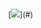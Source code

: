 [![]([[https://i.ibb.co/YXR5Z6G/Screenshot-2021-02-26-at-17-54-35.png](https://images.unsplash.com/photo-1580927752452-89d86da3fa0a?ixlib=rb-4.0.3&ixid=M3wxMjA3fDB8MHxwaG90by1wYWdlfHx8fGVufDB8fHx8fA%3D%3D&auto=format&fit=crop&w=2370&q=80)https://images.unsplash.com/photo-1580927752452-89d86da3fa0a?ixlib=rb-4.0.3&ixid=M3wxMjA3fDB8MHxwaG90by1wYWdlfHx8fGVufDB8fHx8fA%3D%3D&auto=format&fit=crop&w=2370&q=80](https://images.unsplash.com/photo-1580927752452-89d86da3fa0a?ixlib=rb-4.0.3&ixid=M3wxMjA3fDB8MHxwaG90by1wYWdlfHx8fGVufDB8fHx8fA%3D%3D&auto=format&fit=crop&w=2370&q=80)https://images.unsplash.com/photo-1580927752452-89d86da3fa0a?ixlib=rb-4.0.3&ixid=M3wxMjA3fDB8MHxwaG90by1wYWdlfHx8fGVufDB8fHx8fA%3D%3D&auto=format&fit=crop&w=2370&q=80)](#)
 
